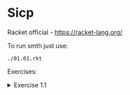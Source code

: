 # Sicp

Racket official - https://racket-lang.org/

To run smth just use:
```shell
./01.01.rkt
```

Exercises:

<details>
    <summary>Exercise 1.1</summary>
    Below is a sequence of expressions. What is the result printed by the interpreter in response to each expression? Assume that the sequence is to be evaluated in the order in which it is presented.

    ```scheme
    10
    (+ 5 3 4)
    (- 9 1)
    (/ 6 2)
    (+ (* 2 4) (- 4 6))
    (define a 3)
    (define b (+ a 1))
    (+ a b (* a b))
    (= a b)
    (if (and (> b a) (< b (* a b)))
        b
        a)
    (cond ((= a 4) 6)
          ((= b 4) (+ 6 7 a))
          (else 25))
    (+ 2 (if (> b a) b a))
    (* (cond ((> a b) a)
             ((< a b) b)
             (else -1))
       (+ a 1))
    ```
</details>
